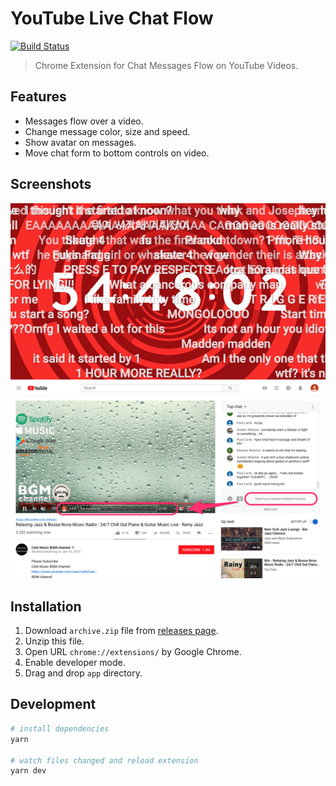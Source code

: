# YouTube Live Chat Flow
[![Build Status](https://travis-ci.com/fiahfy/youtube-live-chat-flow.svg?branch=master)](https://travis-ci.com/fiahfy/youtube-live-chat-flow)

> Chrome Extension for Chat Messages Flow on YouTube Videos.


## Features
* Messages flow over a video.
* Change message color, size and speed.
* Show avatar on messages.
* Move chat form to bottom controls on video.


## Screenshots
![screenshot](./build/screenshots/screenshot1.png?raw=true)
![screenshot](./build/screenshots/screenshot2.png?raw=true)


## Installation
1. Download `archive.zip` file from [releases page](https://github.com/fiahfy/youtube-live-chat-flow/releases).
2. Unzip this file.
3. Open URL `chrome://extensions/` by Google Chrome.
4. Enable developer mode.
5. Drag and drop `app` directory.


## Development
``` bash
# install dependencies
yarn

# watch files changed and reload extension
yarn dev
```
